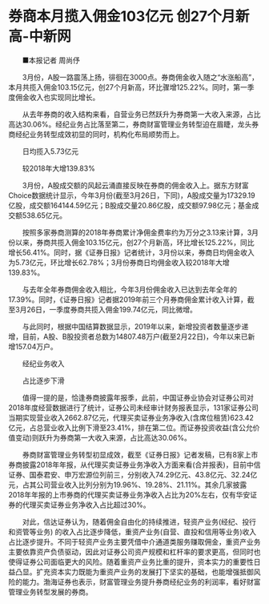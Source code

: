 # 券商本月揽入佣金103亿元 创27个月新高-中新网

　　■本报记者 周尚伃

　　3月份，A股一路震荡上扬，徘徊在3000点。券商佣金收入随之“水涨船高”，本月共揽入佣金103.15亿元，创27个月新高，环比骤增125.22%。同时，第一季度佣金收入也实现同比增长。

　　从去年券商的收入结构来看，自营业务已然跃升为券商第一大收入来源，占比高达30.06%。经纪业务占比落至第二，券商财富管理业务转型迫在眉睫，龙头券商经纪业务转型成效初显的同时，机构化布局顺势而上。

　　日均揽入5.73亿元

　　较2018年大增139.83%

　　3月份，A股成交额的风起云涌直接反映在券商的佣金收入上。据东方财富Choice数据统计显示，今年3月份(截至3月26日，下同)，A股成交量为17329.19亿股，成交额164144.59亿元；B股成交量20.86亿股，成交额97.98亿元；基金成交额538.65亿元。

　　按照多家券商测算的2018年券商累计净佣金费率约为万分之3.13来计算，3月份以来，券商共揽入佣金103.15亿元，创27个月新高，环比增长125.22%，同比增长56.41%。同时，据《证券日报》记者统计，3月份以来，券商日均佣金收入为5.73亿元，环比增长62.78%；3月份券商日均佣金收入较2018年大增139.83%。

　　与去年全年券商佣金收入相比，今年3月份佣金收入已达到去年全年的17.39%。同时，《证券日报》记者据2019年前三个月券商佣金累计收入计算，截至3月26日，一季度券商共揽入佣金199.74亿元，同比微增。

　　与此同时，根据中国结算数据显示，2019年以来，新增投资者数量逐步递增，目前，A股、B股投资者总数为14807.48万户(截至2月22日)，今年以来已新增157.04万户。

　　经纪业务收入

　　占比逐步下滑

　　值得一提的是，恰逢券商披露年报季，此前，中国证券业协会对证券公司对2018年度经营数据进行了统计，证券公司未经审计财务报表显示，131家证券公司当期实现营业收入2662.87亿元，代理买卖证券业务净收入(含席位租赁)623.42亿元，占总营业收入比例下滑至23.41%，排在第二位。而证券投资收益(含公允价值变动)则跃升为券商第一大收入来源，占比高达30.06%。

　　券商财富管理业务转型初显成效，截至《证券日报》记者发稿，已有8家上市券商披露2018年年报，从代理买卖证券业务净收入方面来看(合并报表)，目前中信证券、国泰君安、申万宏源位列前三，分别收入74.29亿元、43.8亿元、32.24亿元，占其公司营业收入比列分别为19.96%、19.28%、21.11%。其余几家披露2018年年报的上市券商的代理买卖证券业务净收入占比为20%左右，仅有华安证券的代理买卖证券业务净收入占比超过30%。

　　对此，信达证券认为，随着佣金自由化的持续推进，轻资产业务(经纪、投行和资管等业务) 的收入占比逐步降低，重资产业务(自营、直投和信用等业务)收入占比逐步提升。不同于轻资产业务主要凭借中介通道类服务赚取佣金，重资产业务主要依靠资产负债驱动，因此对证券公司资产规模和杠杆率的要求更高，但同时也使得证券公司面临更大的风险。随着重资产业务比重的提升，资本实力的重要性日益凸显。扩充资本实力既能为重资产业务的发展打下坚实的基础，也能增强抵御风险的能力。渤海证券也表示，财富管理业务提升券商经纪业务的利润率，看好财富管理业务转型发展的券商。
